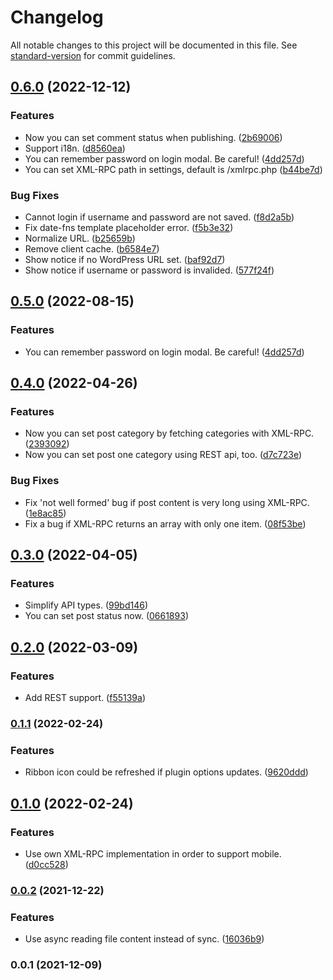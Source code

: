 # Changelog

All notable changes to this project will be documented in this file. See [standard-version](https://github.com/conventional-changelog/standard-version) for commit guidelines.

## [0.6.0](https://github.com/devbean/obsidian-wordpress/compare/0.4.0...0.6.0) (2022-12-12)


### Features

* Now you can set comment status when publishing. ([2b69006](https://github.com/devbean/obsidian-wordpress/commit/2b69006033a1543bc6451cb610eb66242dc77afd))
* Support i18n. ([d8560ea](https://github.com/devbean/obsidian-wordpress/commit/d8560ea602f43de59db0565189710fe8645737a0))
* You can remember password on login modal. Be careful! ([4dd257d](https://github.com/devbean/obsidian-wordpress/commit/4dd257d2151d12cc93752d4396ed479b880f3de3))
* You can set XML-RPC path in settings, default is /xmlrpc.php ([b44be7d](https://github.com/devbean/obsidian-wordpress/commit/b44be7db1db3c24286052062a7e05422433a57af))


### Bug Fixes

* Cannot login if username and password are not saved. ([f8d2a5b](https://github.com/devbean/obsidian-wordpress/commit/f8d2a5b4f3e9cc9ce5ddce04133a130faf9f4401))
* Fix date-fns template placeholder error. ([f5b3e32](https://github.com/devbean/obsidian-wordpress/commit/f5b3e32ff56e5ba1904d86703f3973a447c9ca5c))
* Normalize URL. ([b25659b](https://github.com/devbean/obsidian-wordpress/commit/b25659bf5da586d3aa4eb1fcf31f4544616b4acd))
* Remove client cache. ([b6584e7](https://github.com/devbean/obsidian-wordpress/commit/b6584e73892ab6a52915ab00b9a00cab2c5752fd))
* Show notice if no WordPress URL set. ([baf92d7](https://github.com/devbean/obsidian-wordpress/commit/baf92d79e5f2db5f97210db7fa157f9b5ba0d531))
* Show notice if username or password is invalided. ([577f24f](https://github.com/devbean/obsidian-wordpress/commit/577f24f7c885f6d715fd51c9bc563681a528b370))

## [0.5.0](https://github.com/devbean/obsidian-wordpress/compare/0.4.0...0.5.0) (2022-08-15)


### Features

* You can remember password on login modal. Be careful! ([4dd257d](https://github.com/devbean/obsidian-wordpress/commit/4dd257d2151d12cc93752d4396ed479b880f3de3))

## [0.4.0](https://github.com/devbean/obsidian-wordpress/compare/0.3.0...0.4.0) (2022-04-26)


### Features

* Now you can set post category by fetching categories with XML-RPC. ([2393092](https://github.com/devbean/obsidian-wordpress/commit/23930923dd9b626c07cc1b94473da723acbdcb02))
* Now you can set post one category using REST api, too. ([d7c723e](https://github.com/devbean/obsidian-wordpress/commit/d7c723e61e0a6b7838b97ce5fee094434e341dfe))


### Bug Fixes

* Fix 'not well formed' bug if post content is very long using XML-RPC. ([1e8ac85](https://github.com/devbean/obsidian-wordpress/commit/1e8ac854ecfe9f485751d9d10b658ad4002fab95))
* Fix a bug if XML-RPC returns an array with only one item. ([08f53be](https://github.com/devbean/obsidian-wordpress/commit/08f53beeb553cc370fb1d6736b44171d0fb0fafe))

## [0.3.0](https://github.com/devbean/obsidian-wordpress/compare/0.2.0...0.3.0) (2022-04-05)


### Features

* Simplify API types. ([99bd146](https://github.com/devbean/obsidian-wordpress/commit/99bd146cef4eef02faf3b592668e3e17e7e7439b))
* You can set post status now. ([0661893](https://github.com/devbean/obsidian-wordpress/commit/06618936fda714d62240198377a48ea81553f596))

## [0.2.0](https://github.com/devbean/obsidian-wordpress/compare/0.1.1...0.2.0) (2022-03-09)


### Features

* Add REST support. ([f55139a](https://github.com/devbean/obsidian-wordpress/commit/f55139a13477b83f16be51ea20349acb2a484fe0))

### [0.1.1](https://github.com/devbean/obsidian-wordpress/compare/0.1.0...0.1.1) (2022-02-24)


### Features

* Ribbon icon could be refreshed if plugin options updates. ([9620ddd](https://github.com/devbean/obsidian-wordpress/commit/9620ddd48cfe3654e6583d6be2039e821e5a6da6))

## [0.1.0](https://github.com/devbean/obsidian-wordpress/compare/0.0.2...0.1.0) (2022-02-24)


### Features

* Use own XML-RPC implementation in order to support mobile. ([d0cc528](https://github.com/devbean/obsidian-wordpress/commit/d0cc5280d64ee2eded8c124205ef4cf9df9d60dd))

### [0.0.2](https://github.com/devbean/obsidian-wordpress/compare/0.0.1...0.0.2) (2021-12-22)


### Features

* Use async reading file content instead of sync. ([16036b9](https://github.com/devbean/obsidian-wordpress/commit/16036b9374738c984fc5e6db15e2f8caeec93ce8))

### 0.0.1 (2021-12-09)
